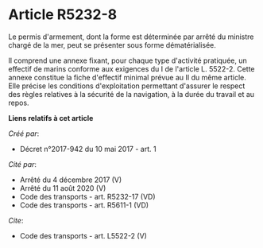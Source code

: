 # Article R5232-8

Le permis d'armement, dont la forme est déterminée par arrêté du ministre chargé de la mer, peut se présenter sous forme
dématérialisée.

Il comprend une annexe fixant, pour chaque type d'activité pratiquée, un effectif de marins conforme aux exigences du I de
l'article L. 5522-2. Cette annexe constitue la fiche d'effectif minimal prévue au II du même article. Elle précise les
conditions d'exploitation permettant d'assurer le respect des règles relatives à la sécurité de la navigation, à la durée du
travail et au repos.

**Liens relatifs à cet article**

_Créé par_:

  - Décret n°2017-942 du 10 mai 2017 - art. 1

_Cité par_:

  - Arrêté du 4 décembre 2017 (V)
  - Arrêté du 11 août 2020 (V)
  - Code des transports - art. R5232-17 (VD)
  - Code des transports - art. R5611-1 (VD)

_Cite_:

  - Code des transports - art. L5522-2 (V)
